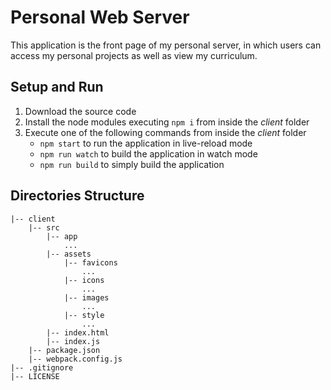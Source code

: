 # Personal Web Server
This application is the front page of my personal server, in which users can access my personal projects as well as view my curriculum.

## Setup and Run
1. Download the source code
2. Install the node modules executing `npm i` from inside the *client* folder
3. Execute one of the following commands from inside the *client* folder
    - `npm start` to run the application in live-reload mode
    - `npm run watch` to build the application in watch mode
    - `npm run build` to simply build the application

## Directories Structure
```
|-- client
    |-- src
        |-- app
            ...
        |-- assets
            |-- favicons
                ...
            |-- icons
                ...
            |-- images
                ...
            |-- style
                ...
        |-- index.html
        |-- index.js
    |-- package.json
    |-- webpack.config.js
|-- .gitignore
|-- LICENSE
```
